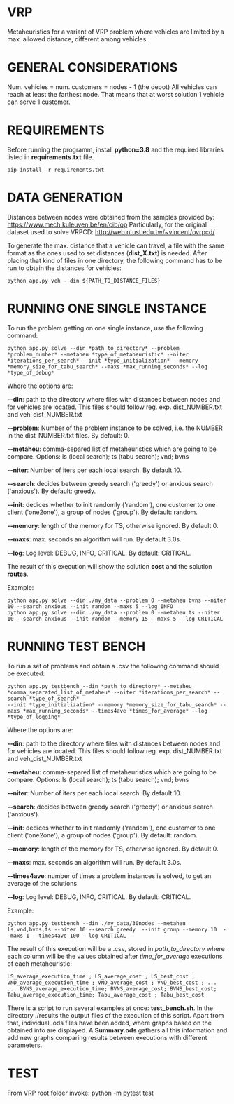 # VRP
Metaheuristics for a variant of VRP problem where vehicles are limited by a max. allowed distance, different among vehicles.

# GENERAL CONSIDERATIONS
Num. vehicles = num. customers = nodes - 1 (the depot)
All vehicles can reach at least the farthest node. That means that at worst solution 1 vehicle can serve 1 customer.

# REQUIREMENTS
Before running the programm, install **python=3.8** and the required libraries listed in **requirements.txt** file.
~~~
pip install -r requirements.txt
~~~

# DATA GENERATION
Distances between nodes were obtained from the samples provided by: https://www.mech.kuleuven.be/en/cib/op
Particularly, for the original dataset used to solve VRPCD: http://web.ntust.edu.tw/~vincent/ovrpcd/

To generate the max. distance that a vehicle can travel, a file with the same format as the ones used to set distances (**dist_X.txt**) is needed.
After placing that kind of files in one directory, the following command has to be run to obtain the distances for vehicles:
~~~
python app.py veh --din ${PATH_TO_DISTANCE_FILES}
~~~

# RUNNING ONE SINGLE INSTANCE
To run the problem getting on one single instance, use the following command:
~~~
python app.py solve --din *path_to_directory* --problem *problem_number* --metaheu *type_of_metaheuristic* --niter *iterations_per_search* --init *type_initialization* --memory *memory_size_for_tabu_search* --maxs *max_running_seconds* --log *type_of_debug*
~~~
Where the options are:

**--din**: path to the directory where files with distances between nodes and for vehicles are located. This files should follow reg. exp. dist_NUMBER.txt and veh_dist_NUMBER.txt

**--problem**: Number of the problem instance to be solved, i.e. the NUMBER in the dist_NUMBER.txt files. By default: 0.

**--metaheu**: comma-separed list of metaheuristics which are going to be compare. Options: ls (local search); ts (tabu search); vnd; bvns

**--niter**: Number of iters per each local search. By default 10.

**--search**: decides between greedy search ('greedy') or anxious search ('anxious'). By default: greedy.

**--init**: dedices whether to init randomly ('random'), one customer to one client ('one2one'), a group of nodes ('group'). By default: random.

**--memory**: length of the memory for TS, otherwise ignored. By default 0.

**--maxs**: max. seconds an algorithm will run. By default 3.0s.

**--log**: Log level: DEBUG, INFO, CRITICAL. By default: CRITICAL.


The result of this execution will show the solution **cost** and the solution **routes**.

Example:
~~~
python app.py solve --din ./my_data --problem 0 --metaheu bvns --niter 10 --search anxious --init random --maxs 5 --log INFO
python app.py solve --din ./my_data --problem 0 --metaheu ts --niter 10 --search anxious --init random --memory 15 --maxs 5 --log CRITICAL
~~~

# RUNNING TEST BENCH
To run a set of problems and obtain a .csv the following command should be executed:
~~~
python app.py testbench --din *path_to_directory* --metaheu *comma_separated_list_of_metaheu* --niter *iterations_per_search* --search *type_of_search*
--init *type_initialization* --memory *memory_size_for_tabu_search* --maxs *max_running_seconds* --times4ave *times_for_average* --log *type_of_logging*
~~~
Where the options are:

**--din**: path to the directory where files with distances between nodes and for vehicles are located. This files should follow reg. exp. dist_NUMBER.txt and veh_dist_NUMBER.txt

**--metaheu**: comma-separed list of metaheuristics which are going to be compare. Options: ls (local search); ts (tabu search); vnd; bvns

**--niter**: Number of iters per each local search. By default 10.

**--search**: decides between greedy search ('greedy') or anxious search ('anxious').

**--init**: dedices whether to init randomly ('random'), one customer to one client ('one2one'), a group of nodes ('group'). By default: random.

**--memory**: length of the memory for TS, otherwise ignored. By default 0.

**--maxs**: max. seconds an algorithm will run. By default 3.0s.

**--times4ave**: number of times a problem instances is solved, to get an average of the solutions

**--log**: Log level: DEBUG, INFO, CRITICAL. By default: CRITICAL.



Example:
~~~
python app.py testbench --din ./my_data/30nodes --metaheu ls,vnd,bvns,ts --niter 10 --search greedy  --init group --memory 10  --maxs 1 --times4ave 100 --log CRITICAL
~~~

The result of this execution will be a .csv, stored in *path_to_directory* where each column will be the values obtained after *time_for_average* executions of each metaheuristic:
~~~
LS_average_execution_time ; LS_average_cost ; LS_best_cost ; VND_average_execution_time ; VND_average_cost ; VND_best_cost ; ...
... BVNS_average_execution_time; BVNS_average_cost; BVNS_best_cost; Tabu_average_execution_time; Tabu_average_cost ; Tabu_best_cost 
~~~

There is a script to run several examples at once: **test_bench.sh**. In the directory ./results the output files of the execution of this script. Apart from that, individual .ods files have been added, where graphs based on the obtained info are displayed. A **Summary.ods** gathers all this information and add new graphs comparing results between executions with different parameters.

# TEST
From VRP root folder invoke:
python -m pytest test
